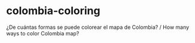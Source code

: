 # colombia-coloring
¿De cuántas formas se puede colorear el mapa de Colombia? / How many ways to color Colombia map?
